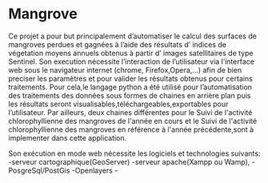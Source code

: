 # Mangrove
Ce projet a pour but principalement d’automatiser le calcul des surfaces de mangroves perdues et gagnées à l’aide des résultats d’ indices de végetation moyens annuels obtenus à partir d’ images satellitaires  de type Sentinel. Son execution nécessite l’interaction de l’utilisateur via l’interface web sous le navigateur internet (chrome, Firefox,Opera,…) afin de bien preciser les paramètres et pour valider les résultats obtenus pour certains traitements. Pour cela,le langage python a été utilisé pour l’automatisation des traitements des données sous formes de chaines en arrière plan puis les résultats seront visualisables,téléchargeables,exportables pour l’utilisateur. Par ailleurs, deux chaines différentes pour le Suivi de l'activité chlorophyllienne des mangroves de l'année en cours et le Suivi de l'activité chlorophyllienne des mangroves en référence à l'année précédente,sont à implementer dans cette application.

Son exécution en mode web nécessite les logiciels et technologies suivants:
        -serveur cartographique(GeoServer)
        -serveur apache(Xampp ou Wamp),
        -PosgreSql/PostGis
        -Openlayers
        -
